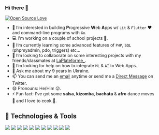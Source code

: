 ### Hi there 👋
[![Open Source Love](https://badges.frapsoft.com/os/v1/open-source.svg?v=103)](https://github.com/ellerbrock/open-source-badges/)


- 👀 I’m interested in building **P**rogressive **W**eb **A**pps w/ `Lit` & `Flutter` ♥️ and command-line programs with `Go`.
- 💻 I'm working on a couple of school projects 🏫.
- 🌱 I’m currently learning some advanced features of `PHP`, `SQL` (phpmyadmin, pdo, triggers) etc...
- 👯 I’m looking to collaborate on some interesting projects with my friends/classmates at [LaPlateforme_](https://laplateforme.io).
- 🤔 I’m looking for help on how to integrate `ML` & `AI` to Web Apps.
- 💬 Ask me about my 9 years in Ukraine.
- 📫 You can send me an [email](abraham.ukachi@laplateforme.io) anytime or send me a [Direct Message](https://twitter.com/abrahamukachi) on Twitter.
- 😄 Pronouns: He/Him 😜.
- ⚡ Fun fact: I've got some **salsa**, **kizomba**, **bachata** & **afro** dance moves 🕺 and I love to cook 🍕.

## 🔧 Technologies & Tools

![](https://img.shields.io/badge/OS-Linux-informational?style=flat&logo=linux&logoColor=white&color=6aa6f8)
![](https://img.shields.io/badge/OS-Mac-informational?style=flat&logo=macOS&logoColor=white&color=6aa6f8)
![](https://img.shields.io/badge/Language-Markdown-informational?style=flat&logo=markdown&logoColor=white&color=6aa6f8)
![](https://img.shields.io/badge/Editor-Vim-informational?style=flat&logo=vim&logoColor=white&color=6aa6f8)
![](https://img.shields.io/badge/Editor-VS_Code-informational?style=flat&logo=visual-studio-code&logoColor=white&color=6aa6f8)
![](https://img.shields.io/badge/Code-Python-informational?style=flat&logo=python&logoColor=white&color=6aa6f8)
![](https://img.shields.io/badge/Code-JavaScript-informational?style=flat&logo=javascript&logoColor=white&color=6aa6f8)
![](https://img.shields.io/badge/Code-Golang-informational?style=flat&logo=go&logoColor=white&color=6aa6f8)
![](https://img.shields.io/badge/Code-React-informational?style=flat&logo=react&logoColor=white&color=6aa6f8)
![](https://img.shields.io/badge/Shell-Bash-informational?style=flat&logo=gnu-bash&logoColor=white&color=6aa6f8)
![](https://img.shields.io/badge/Tools-Docker-informational?style=flat&logo=docker&logoColor=white&color=6aa6f8)

